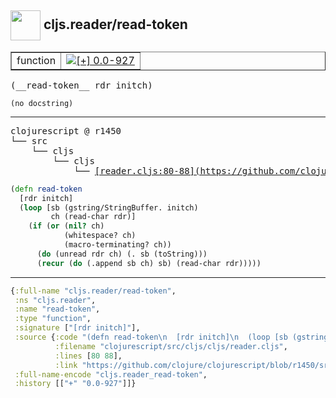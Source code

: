 ## <img width="48px" valign="middle" src="http://i.imgur.com/Hi20huC.png"> cljs.reader/read-token

 <table border="1">
<tr>
<td>function</td>
<td><a href="https://github.com/cljsinfo/api-refs/tree/0.0-927"><img valign="middle" alt="[+] 0.0-927" src="https://img.shields.io/badge/+-0.0--927-lightgrey.svg"></a> </td>
</tr>
</table>

 <samp>
(__read-token__ rdr initch)<br>
</samp>

```
(no docstring)
```

---

 <pre>
clojurescript @ r1450
└── src
    └── cljs
        └── cljs
            └── <ins>[reader.cljs:80-88](https://github.com/clojure/clojurescript/blob/r1450/src/cljs/cljs/reader.cljs#L80-L88)</ins>
</pre>

```clj
(defn read-token
  [rdr initch]
  (loop [sb (gstring/StringBuffer. initch)
         ch (read-char rdr)]
    (if (or (nil? ch)
            (whitespace? ch)
            (macro-terminating? ch))
      (do (unread rdr ch) (. sb (toString)))
      (recur (do (.append sb ch) sb) (read-char rdr)))))
```


---

```clj
{:full-name "cljs.reader/read-token",
 :ns "cljs.reader",
 :name "read-token",
 :type "function",
 :signature ["[rdr initch]"],
 :source {:code "(defn read-token\n  [rdr initch]\n  (loop [sb (gstring/StringBuffer. initch)\n         ch (read-char rdr)]\n    (if (or (nil? ch)\n            (whitespace? ch)\n            (macro-terminating? ch))\n      (do (unread rdr ch) (. sb (toString)))\n      (recur (do (.append sb ch) sb) (read-char rdr)))))",
          :filename "clojurescript/src/cljs/cljs/reader.cljs",
          :lines [80 88],
          :link "https://github.com/clojure/clojurescript/blob/r1450/src/cljs/cljs/reader.cljs#L80-L88"},
 :full-name-encode "cljs.reader_read-token",
 :history [["+" "0.0-927"]]}

```

